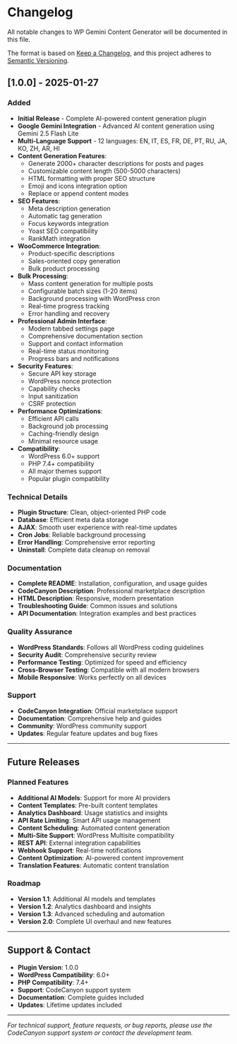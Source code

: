 # Changelog

All notable changes to WP Gemini Content Generator will be documented in this file.

The format is based on [Keep a Changelog](https://keepachangelog.com/en/1.0.0/),
and this project adheres to [Semantic Versioning](https://semver.org/spec/v2.0.0.html).

## [1.0.0] - 2025-01-27

### Added
- **Initial Release** - Complete AI-powered content generation plugin
- **Google Gemini Integration** - Advanced AI content generation using Gemini 2.5 Flash Lite
- **Multi-Language Support** - 12 languages: EN, IT, ES, FR, DE, PT, RU, JA, KO, ZH, AR, HI
- **Content Generation Features**:
  - Generate 2000+ character descriptions for posts and pages
  - Customizable content length (500-5000 characters)
  - HTML formatting with proper SEO structure
  - Emoji and icons integration option
  - Replace or append content modes
- **SEO Features**:
  - Meta description generation
  - Automatic tag generation
  - Focus keywords integration
  - Yoast SEO compatibility
  - RankMath integration
- **WooCommerce Integration**:
  - Product-specific descriptions
  - Sales-oriented copy generation
  - Bulk product processing
- **Bulk Processing**:
  - Mass content generation for multiple posts
  - Configurable batch sizes (1-20 items)
  - Background processing with WordPress cron
  - Real-time progress tracking
  - Error handling and recovery
- **Professional Admin Interface**:
  - Modern tabbed settings page
  - Comprehensive documentation section
  - Support and contact information
  - Real-time status monitoring
  - Progress bars and notifications
- **Security Features**:
  - Secure API key storage
  - WordPress nonce protection
  - Capability checks
  - Input sanitization
  - CSRF protection
- **Performance Optimizations**:
  - Efficient API calls
  - Background job processing
  - Caching-friendly design
  - Minimal resource usage
- **Compatibility**:
  - WordPress 6.0+ support
  - PHP 7.4+ compatibility
  - All major themes support
  - Popular plugin compatibility

### Technical Details
- **Plugin Structure**: Clean, object-oriented PHP code
- **Database**: Efficient meta data storage
- **AJAX**: Smooth user experience with real-time updates
- **Cron Jobs**: Reliable background processing
- **Error Handling**: Comprehensive error reporting
- **Uninstall**: Complete data cleanup on removal

### Documentation
- **Complete README**: Installation, configuration, and usage guides
- **CodeCanyon Description**: Professional marketplace description
- **HTML Description**: Responsive, modern presentation
- **Troubleshooting Guide**: Common issues and solutions
- **API Documentation**: Integration examples and best practices

### Quality Assurance
- **WordPress Standards**: Follows all WordPress coding guidelines
- **Security Audit**: Comprehensive security review
- **Performance Testing**: Optimized for speed and efficiency
- **Cross-Browser Testing**: Compatible with all modern browsers
- **Mobile Responsive**: Works perfectly on all devices

### Support
- **CodeCanyon Integration**: Official marketplace support
- **Documentation**: Comprehensive help and guides
- **Community**: WordPress community support
- **Updates**: Regular feature updates and bug fixes

---

## Future Releases

### Planned Features
- **Additional AI Models**: Support for more AI providers
- **Content Templates**: Pre-built content templates
- **Analytics Dashboard**: Usage statistics and insights
- **API Rate Limiting**: Smart API usage management
- **Content Scheduling**: Automated content generation
- **Multi-Site Support**: WordPress Multisite compatibility
- **REST API**: External integration capabilities
- **Webhook Support**: Real-time notifications
- **Content Optimization**: AI-powered content improvement
- **Translation Features**: Automatic content translation

### Roadmap
- **Version 1.1**: Additional AI models and templates
- **Version 1.2**: Analytics dashboard and insights
- **Version 1.3**: Advanced scheduling and automation
- **Version 2.0**: Complete UI overhaul and new features

---

## Support & Contact

- **Plugin Version**: 1.0.0
- **WordPress Compatibility**: 6.0+
- **PHP Compatibility**: 7.4+
- **Support**: CodeCanyon support system
- **Documentation**: Complete guides included
- **Updates**: Lifetime updates included

---

*For technical support, feature requests, or bug reports, please use the CodeCanyon support system or contact the development team.*
